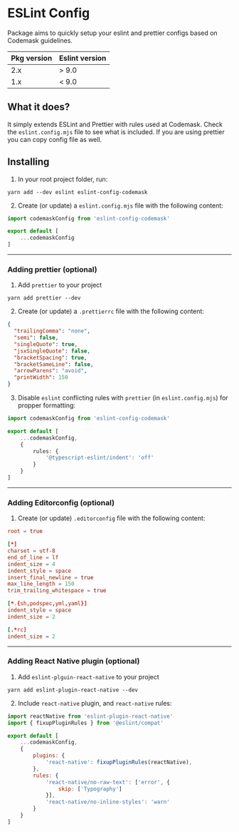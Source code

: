# ESLint Config

Package aims to quickly setup your eslint and prettier configs based on Codemask guidelines.

|Pkg version| Eslint version |
|---|---------|
| 2.x | \> 9.0  |
| 1.x | < 9.0   |


## What it does?

It simply extends ESLint and Prettier with rules used at Codemask. Check the `eslint.config.mjs` file to see what is included. If you are using prettier you can copy config file as well.

## Installing

1. In your root project folder, run:

```
yarn add --dev eslint eslint-config-codemask
```

2. Create (or update) a `eslint.config.mjs` file with the following content:

```js
import codemaskConfig from 'eslint-config-codemask'

export default [
    ...codemaskConfig
]
```

---

### Adding prettier (optional)

1. Add `prettier` to your project

```shell
yarn add prettier --dev
```

2. Create (or update) a `.prettierrc` file with the following content:

```json
{
  "trailingComma": "none",
  "semi": false,
  "singleQuote": true,
  "jsxSingleQuote": false,
  "bracketSpacing": true,
  "bracketSameLine": false,
  "arrowParens": "avoid",
  "printWidth": 150
}
```

3. Disable `eslint` conflicting rules with `prettier` (in `eslint.config.mjs`) for propper formatting:


```ts
import codemaskConfig from 'eslint-config-codemask'

export default [
    ...codemaskConfig,
    {
        rules: {
            '@typescript-eslint/indent': 'off'
        }
    }
]
```

---

### Adding Editorconfig (optional)

1. Create (or update) `.editorconfig` file with the following content:

```conf
root = true

[*]
charset = utf-8
end_of_line = lf
indent_size = 4
indent_style = space
insert_final_newline = true
max_line_length = 150
trim_trailing_whitespace = true

[*.{sh,podspec,yml,yaml}]
indent_style = space
indent_size = 2

[.*rc]
indent_size = 2

```

---

### Adding React Native plugin (optional)

1. Add `eslint-plguin-react-native` to your project

```
yarn add eslint-plugin-react-native --dev
```

2. Include `react-native` plugin, and `react-native` rules:

```js
import reactNative from 'eslint-plugin-react-native'
import { fixupPluginRules } from '@eslint/compat'

export default [
    ...codemaskConfig,
    {
        plugins: {
            'react-native': fixupPluginRules(reactNative),
        },
        rules: {
            'react-native/no-raw-text': ['error', {
                skip: ['Typography']
            }],
            'react-native/no-inline-styles': 'warn'
        }
    }
]
```
